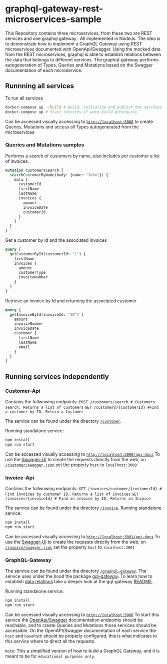 # graphql-gateway-rest-microservices-sample
This Repository contains three microservices, from these two are REST services and one graphql gateway . All implemented in NodeJs.
The idea is to demonstrate how to implement a GraphQL Gateway using REST microservices documented with OpenApi/Swagger.
Using the mocked data from the REST microservices, graphql is able to establish relations between the data that belongs to different services.
The graphql-gateway performs autogeneration of Types, Queries and Mutations based on the Swagger documentation of each microservice.

## Runnning all services
To run all services
```sh
docker-compose up --build # Build, initialize and publish the services
docker-compose up # Start services if were build previously
```
Can be accessed visually accessing to [`http://localhost:5000`](http://localhost:5000) to create Queries, Mutations and access all Types autogenerated from the microservices

### Queries and Mutations samples
Performs a search of customers by name, also includes per customer a list of invoices.
```graphql
mutation customersSearch {
  searchCustomerByName(body: {name: "John"}) {
    data {
      customerId
      firstName
      lastName
      invoices {
        amount
        invoiceDate
        customerId
      }
    }
  }
}
```
Get a customer by Id and the associated invoices
```graphql
query {
  getCustomerById(customerId: "1") {
    firstName
    invoices {
      amount
      customerType
      invoiceNumber
    }
  }
}
```
Retrieve an invoice by Id and returning the associated customer
```graphql
query {
  getInvoiceById(invoiceId: "10") {
    amount
    invoiceNumber
    invoiceDate
    customer {
      firstName
      lastName
      email
    }
  }
}
```

## Running services independently
### Customer-Api
Contains the follwowing endpoints:
`POST /customers/search # Customers search, Returns a list of Customers`
`GET /customers/{customerId} #Find a customer by ID, Return a Customer`

The service can be found under the directory [`/customer`](https://github.com/segpacto/graphql-gateway-microservices-sample/tree/master/customer).

Running standalone service:
```sh
npm install
npm run start
```
Can be accessed visually accessing to [`http://localhost:3000/api-docs`](http://localhost:3000/api-docs)
To use the [Swagger-UI](https://swagger.io/tools/swagger-ui/) to create the requests directly from the web, on [`/customer/swagger.json`](https://github.com/segpacto/graphql-gateway-microservices-sample/blob/master/customer/swagger.json) set the property `host` to `localhost:3000`

### Invoice-Api
Contains the follwowing endpoints:
`GET /invoices/customer/{customerId} # Find invoices by customer ID, Returns a list of Invoices`
`GET /invoices/{invoiceId} # Find an invoice by ID, Returns an Invoice`

The service can be found under the directory [`/invoice`](https://github.com/segpacto/graphql-gateway-microservices-sample/tree/master/invoice).
Running standalone service:
```sh
npm install
npm run start
```
Can be accessed visually accessing to [`http://localhost:3001/api-docs`](http://localhost:3001/api-docs)
To use the [Swagger-UI](https://swagger.io/tools/swagger-ui/) to create the requests directly from the web, on [`/invoice/swagger.json`](https://github.com/segpacto/graphql-gateway-microservices-sample/blob/master/invoice/swagger.json) set the property `host` to `localhost:3001`

### GraphQL-Gateway
The service can be found under the directory [`/graphql-gateway`](https://github.com/segpacto/graphql-gateway-microservices-sample/tree/master/graphql-gateway).
The service uses under the hood the package [gql-gateway](https://www.npmjs.com/package/gql-gateway). To learn how to establish [data relations](https://github.com/segpacto/graphql-gateway-microservices-sample/blob/master/graphql-gateway/index.js) take a deeper look at  the gql-gateway [README](https://github.com/segpacto/gql-gateway#readme).

Running standalone service:
```sh
npm install
npm run start
```
Can be accessed visually accessing to [`http://localhost:5000`](http://localhost:5000)
To start this service the [OpenApi/Swagger](https://swagger.io/docs/specification/about/) documentation endpoints should be reachable, and to create Queries and Mutations
those services should be accessible.
On the OpenAPI/Swagger documentation of each service the `host` and `basePath` should be properly configured, this is what indicates to this service where to direct all the requests.


`Note`: This a simplified version of how to build a GraphQL Gateway, and it is meant to be for `educational purposes only`.
